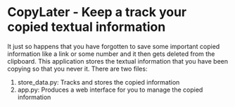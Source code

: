 # CopyLater - Keep a track your copied textual information
It just so happens that you have forgotten to save some important copied information like a link or some number and it then gets deleted from the clipboard. This application stores the textual information that you have been copying so that you never it.
There are two files:
  1) store_data.py: Tracks and stores the copied information
  2) app.py: Produces a web interface for you to manage the copied information
